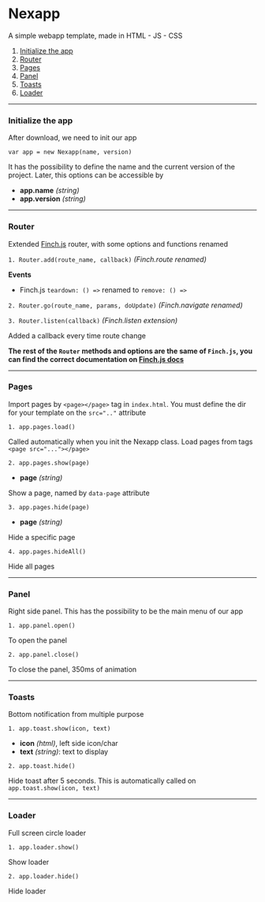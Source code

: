 # Nexapp
A simple webapp template, made in HTML - JS - CSS

1. [Initialize the app](#init)
2. [Router](#router)
3. [Pages](#pages)
4. [Panel](#panel)
5. [Toasts](#toasts)
6. [Loader](#loader)

---

### <a name="init">Initialize the app</a>
After download, we need to init our app

`var app = new Nexapp(name, version)`

It has the possibility to define the name and the current version of the project. Later, this options can be accessible by

- **app.name** _(string)_
- **app.version** _(string)_

---

### <a name="router">Router</a>

Extended [Finch.js](https://github.com/stoodder/finchjs) router, with some options and functions renamed

`1. Router.add(route_name, callback)`
_(Finch.route renamed)_

**Events**

- Finch.js `teardown: () =>` renamed to `remove: () =>`

`2. Router.go(route_name, params, doUpdate)`
_(Finch.navigate renamed)_

`3. Router.listen(callback)`
_(Finch.listen extension)_

Added a callback every time route change

**The rest of the `Router` methods and options are the same of `Finch.js`, you can find the correct documentation on [Finch.js docs](http://rickallen.me/finchjs/#docs/overview)**

---

### <a name="pages">Pages</a>

Import pages by `<page></page>` tag in `index.html`.
You must define the dir for your template on the `src=".."` attribute

`1. app.pages.load()`

Called automatically when you init the Nexapp class.
Load pages from tags `<page src="..."></page>`

`2. app.pages.show(page)`
- **page** _(string)_

Show a page, named by `data-page` attribute

`3. app.pages.hide(page)`
- **page** _(string)_

Hide a specific page

`4. app.pages.hideAll()`

Hide all pages

---

### <a name="panel">Panel</a>

Right side panel. This has the possibility to be the main menu of our app

`1. app.panel.open()`

To open the panel

`2. app.panel.close()`

To close the panel, 350ms of animation

---

### <a name="toasts">Toasts</a>

Bottom notification from multiple purpose

`1. app.toast.show(icon, text)`

- **icon** _(html)_, left side icon/char
- **text** _(string)_: text to display

`2. app.toast.hide()`

Hide toast after 5 seconds. This is automatically called on `app.toast.show(icon, text)`

---

### <a name="loader">Loader</a>

Full screen circle loader

`1. app.loader.show()`

Show loader

`2. app.loader.hide()`

Hide loader